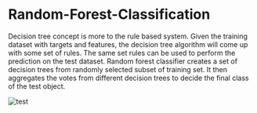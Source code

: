 # Random-Forest-Classification
Decision tree concept is more to the rule based system. Given the training dataset with targets and features, the decision tree algorithm will come up with some set of rules. The same set rules can be used to perform the prediction on the test dataset.
Random forest classifier creates a set of decision trees from randomly selected subset of training set. It then aggregates the votes from different decision trees to decide the final class of the test object.



![test](https://user-images.githubusercontent.com/43911345/59448359-9321aa00-8e22-11e9-855d-59b91a6df52e.png)

